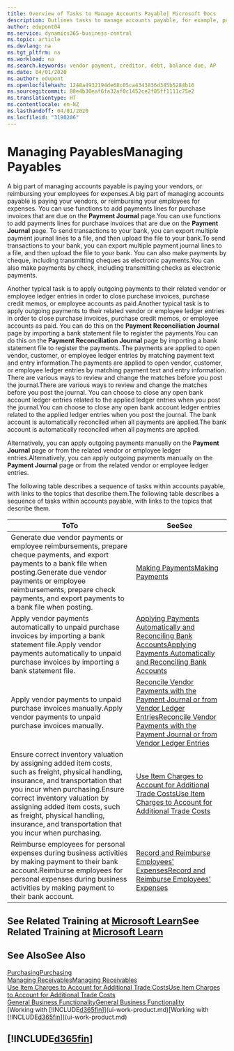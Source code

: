 ```yaml
---
title: Overview of Tasks to Manage Accounts Payable| Microsoft Docs
description: Outlines tasks to manage accounts payable, for example, paying creditors or applying outgoing payments to ledger entries to close invoices or credit memos.
author: edupont04
ms.service: dynamics365-business-central
ms.topic: article
ms.devlang: na
ms.tgt_pltfrm: na
ms.workload: na
ms.search.keywords: vendor payment, creditor, debt, balance due, AP
ms.date: 04/01/2020
ms.author: edupont
ms.openlocfilehash: 1248a4932194de68c05ca4343836d345b5284b16
ms.sourcegitcommit: 88e4b30eaf6fa32af0c1452ce2f85ff1111c75e2
ms.translationtype: HT
ms.contentlocale: en-NZ
ms.lasthandoff: 04/01/2020
ms.locfileid: "3190206"
---
```

# <a name="managing-payables"></a><span data-ttu-id="b0004-103">Managing Payables</span><span class="sxs-lookup"><span data-stu-id="b0004-103">Managing Payables</span></span>

<span data-ttu-id="b0004-104">A big part of managing accounts payable is paying your vendors, or reimbursing your employees for expenses.</span><span class="sxs-lookup"><span data-stu-id="b0004-104">A big part of managing accounts payable is paying your vendors, or reimbursing your employees for expenses.</span></span> <span data-ttu-id="b0004-105">You can use functions to add payments lines for purchase invoices that are due on the **Payment Journal** page.</span><span class="sxs-lookup"><span data-stu-id="b0004-105">You can use functions to add payments lines for purchase invoices that are due on the **Payment Journal** page.</span></span> <span data-ttu-id="b0004-106">To send transactions to your bank, you can export multiple payment journal lines to a file, and then upload the file to your bank.</span><span class="sxs-lookup"><span data-stu-id="b0004-106">To send transactions to your bank, you can export multiple payment journal lines to a file, and then upload the file to your bank.</span></span> <span data-ttu-id="b0004-107">You can also make payments by cheque, including transmitting cheques as electronic payments.</span><span class="sxs-lookup"><span data-stu-id="b0004-107">You can also make payments by check, including transmitting checks as electronic payments.</span></span>

<span data-ttu-id="b0004-108">Another typical task is to apply outgoing payments to their related vendor or employee ledger entries in order to close purchase invoices, purchase credit memos, or employee accounts as paid.</span><span class="sxs-lookup"><span data-stu-id="b0004-108">Another typical task is to apply outgoing payments to their related vendor or employee ledger entries in order to close purchase invoices, purchase credit memos, or employee accounts as paid.</span></span> <span data-ttu-id="b0004-109">You can do this on the **Payment Reconciliation Journal** page by importing a bank statement file to register the payments.</span><span class="sxs-lookup"><span data-stu-id="b0004-109">You can do this on the **Payment Reconciliation Journal** page by importing a bank statement file to register the payments.</span></span> <span data-ttu-id="b0004-110">The payments are applied to open vendor, customer, or employee ledger entries by matching payment text and entry information.</span><span class="sxs-lookup"><span data-stu-id="b0004-110">The payments are applied to open vendor, customer, or employee ledger entries by matching payment text and entry information.</span></span> <span data-ttu-id="b0004-111">There are various ways to review and change the matches before you post the journal.</span><span class="sxs-lookup"><span data-stu-id="b0004-111">There are various ways to review and change the matches before you post the journal.</span></span> <span data-ttu-id="b0004-112">You can choose to close any open bank account ledger entries related to the applied ledger entries when you post the journal.</span><span class="sxs-lookup"><span data-stu-id="b0004-112">You can choose to close any open bank account ledger entries related to the applied ledger entries when you post the journal.</span></span> <span data-ttu-id="b0004-113">The bank account is automatically reconciled when all payments are applied.</span><span class="sxs-lookup"><span data-stu-id="b0004-113">The bank account is automatically reconciled when all payments are applied.</span></span>

<span data-ttu-id="b0004-114">Alternatively, you can apply outgoing payments manually on the **Payment Journal** page or from the related vendor or employee ledger entries.</span><span class="sxs-lookup"><span data-stu-id="b0004-114">Alternatively, you can apply outgoing payments manually on the **Payment Journal** page or from the related vendor or employee ledger entries.</span></span>

<span data-ttu-id="b0004-115">The following table describes a sequence of tasks within accounts payable, with links to the topics that describe them.</span><span class="sxs-lookup"><span data-stu-id="b0004-115">The following table describes a sequence of tasks within accounts payable, with links to the topics that describe them.</span></span>

| <span data-ttu-id="b0004-116">To</span><span class="sxs-lookup"><span data-stu-id="b0004-116">To</span></span> | <span data-ttu-id="b0004-117">See</span><span class="sxs-lookup"><span data-stu-id="b0004-117">See</span></span> |
| --- | --- |
| <span data-ttu-id="b0004-118">Generate due vendor payments or employee reimbursements, prepare cheque payments, and export payments to a bank file when posting.</span><span class="sxs-lookup"><span data-stu-id="b0004-118">Generate due vendor payments or employee reimbursements, prepare check payments, and export payments to a bank file when posting.</span></span> |[<span data-ttu-id="b0004-119">Making Payments</span><span class="sxs-lookup"><span data-stu-id="b0004-119">Making Payments</span></span>](payables-make-payments.md) |
| <span data-ttu-id="b0004-120">Apply vendor payments automatically to unpaid purchase invoices by importing a bank statement file.</span><span class="sxs-lookup"><span data-stu-id="b0004-120">Apply vendor payments automatically to unpaid purchase invoices by importing a bank statement file.</span></span> |[<span data-ttu-id="b0004-121">Applying Payments Automatically and Reconciling Bank Accounts</span><span class="sxs-lookup"><span data-stu-id="b0004-121">Applying Payments Automatically and Reconciling Bank Accounts</span></span>](receivables-apply-payments-auto-reconcile-bank-accounts.md) |
| <span data-ttu-id="b0004-122">Apply vendor payments to unpaid purchase invoices manually.</span><span class="sxs-lookup"><span data-stu-id="b0004-122">Apply vendor payments to unpaid purchase invoices manually.</span></span> |[<span data-ttu-id="b0004-123">Reconcile Vendor Payments with the Payment Journal or from Vendor Ledger Entries</span><span class="sxs-lookup"><span data-stu-id="b0004-123">Reconcile Vendor Payments with the Payment Journal or from Vendor Ledger Entries</span></span>](payables-how-apply-purchase-transactions-manually.md) |
|<span data-ttu-id="b0004-124">Ensure correct inventory valuation by assigning added item costs, such as freight, physical handling, insurance, and transportation that you incur when purchasing.</span><span class="sxs-lookup"><span data-stu-id="b0004-124">Ensure correct inventory valuation by assigning added item costs, such as freight, physical handling, insurance, and transportation that you incur when purchasing.</span></span>|[<span data-ttu-id="b0004-125">Use Item Charges to Account for Additional Trade Costs</span><span class="sxs-lookup"><span data-stu-id="b0004-125">Use Item Charges to Account for Additional Trade Costs</span></span>](payables-how-assign-item-charges.md)|
|<span data-ttu-id="b0004-126">Reimburse employees for personal expenses during business activities by making payment to their bank account.</span><span class="sxs-lookup"><span data-stu-id="b0004-126">Reimburse employees for personal expenses during business activities by making payment to their bank account.</span></span>|[<span data-ttu-id="b0004-127">Record and Reimburse Employees' Expenses</span><span class="sxs-lookup"><span data-stu-id="b0004-127">Record and Reimburse Employees' Expenses</span></span>](finance-how-record-reimburse-employee-expenses.md)|

## <a name="see-related-training-at-microsoft-learn"></a><span data-ttu-id="b0004-128">See Related Training at [Microsoft Learn](/learn/paths/process-customer-vendor-payments-dynamics-365-business-central/)</span><span class="sxs-lookup"><span data-stu-id="b0004-128">See Related Training at [Microsoft Learn](/learn/paths/process-customer-vendor-payments-dynamics-365-business-central/)</span></span>

## <a name="see-also"></a><span data-ttu-id="b0004-129">See Also</span><span class="sxs-lookup"><span data-stu-id="b0004-129">See Also</span></span>
[<span data-ttu-id="b0004-130">Purchasing</span><span class="sxs-lookup"><span data-stu-id="b0004-130">Purchasing</span></span>](purchasing-manage-purchasing.md)  
[<span data-ttu-id="b0004-131">Managing Receivables</span><span class="sxs-lookup"><span data-stu-id="b0004-131">Managing Receivables</span></span>](receivables-manage-receivables.md)  
[<span data-ttu-id="b0004-132">Use Item Charges to Account for Additional Trade Costs</span><span class="sxs-lookup"><span data-stu-id="b0004-132">Use Item Charges to Account for Additional Trade Costs</span></span>](payables-how-assign-item-charges.md)  
[<span data-ttu-id="b0004-133">General Business Functionality</span><span class="sxs-lookup"><span data-stu-id="b0004-133">General Business Functionality</span></span>](ui-across-business-areas.md)  
<span data-ttu-id="b0004-134">[Working with [!INCLUDE[d365fin](includes/d365fin_md.md)]](ui-work-product.md)</span><span class="sxs-lookup"><span data-stu-id="b0004-134">[Working with [!INCLUDE[d365fin](includes/d365fin_md.md)]](ui-work-product.md)</span></span>

## [!INCLUDE[d365fin](includes/free_trial_md.md)]  
